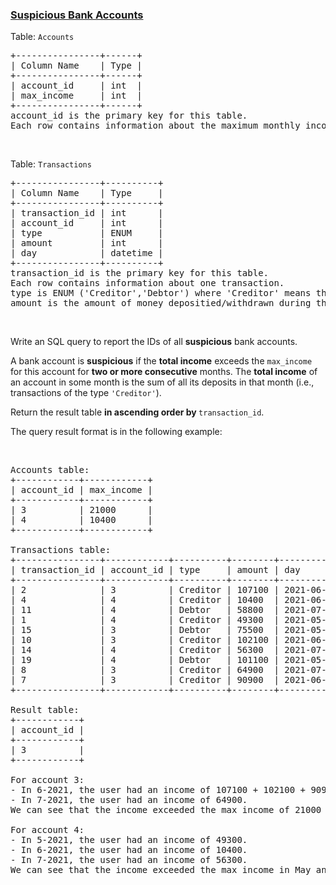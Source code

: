 ### [Suspicious Bank Accounts](https://leetcode.com/problems/suspicious-bank-accounts)

<p>Table: <code>Accounts</code></p>

<pre>
+----------------+------+
| Column Name    | Type |
+----------------+------+
| account_id     | int  |
| max_income     | int  |
+----------------+------+
account_id is the primary key for this table.
Each row contains information about the maximum monthly income for one bank account.
</pre>

<p>&nbsp;</p>

<p>Table: <code>Transactions</code></p>

<pre>
+----------------+----------+
| Column Name    | Type     |
+----------------+----------+
| transaction_id | int      |
| account_id     | int      |
| type           | ENUM     |
| amount         | int      |
| day            | datetime |
+----------------+----------+
transaction_id is the primary key for this table.
Each row contains information about one transaction.
type is ENUM (&#39;Creditor&#39;,&#39;Debtor&#39;) where &#39;Creditor&#39; means the user deposited money into their account and &#39;Debtor&#39; means the user withdrew money from their account.
amount is the amount of money depositied/withdrawn during the transaction.
</pre>

<p>&nbsp;</p>

<p>Write an SQL query to report the IDs of all&nbsp;<strong>suspicious</strong> bank accounts.</p>

<p>A bank account is <strong>suspicious</strong> if the <strong>total income</strong> exceeds the <code>max_income</code> for this account for <strong>two or more consecutive</strong> months. The <strong>total income</strong> of an account in some month is the sum of all its deposits in that month (i.e., transactions of the type <code>&#39;Creditor&#39;</code>).</p>

<p>Return the result table <strong>in ascending order by </strong><code>transaction_id</code>.</p>

<p>The query result format is in the following example:</p>

<p>&nbsp;</p>

<pre>
Accounts table:
+------------+------------+
| account_id | max_income |
+------------+------------+
| 3          | 21000      |
| 4          | 10400      |
+------------+------------+

Transactions table:
+----------------+------------+----------+--------+---------------------+
| transaction_id | account_id | type     | amount | day                 |
+----------------+------------+----------+--------+---------------------+
| 2              | 3          | Creditor | 107100 | 2021-06-02 11:38:14 |
| 4              | 4          | Creditor | 10400  | 2021-06-20 12:39:18 |
| 11             | 4          | Debtor   | 58800  | 2021-07-23 12:41:55 |
| 1              | 4          | Creditor | 49300  | 2021-05-03 16:11:04 |
| 15             | 3          | Debtor   | 75500  | 2021-05-23 14:40:20 |
| 10             | 3          | Creditor | 102100 | 2021-06-15 10:37:16 |
| 14             | 4          | Creditor | 56300  | 2021-07-21 12:12:25 |
| 19             | 4          | Debtor   | 101100 | 2021-05-09 15:21:49 |
| 8              | 3          | Creditor | 64900  | 2021-07-26 15:09:56 |
| 7              | 3          | Creditor | 90900  | 2021-06-14 11:23:07 |
+----------------+------------+----------+--------+---------------------+

Result table:
+------------+
| account_id |
+------------+
| 3          |
+------------+

For account 3:
- In 6-2021, the user had an income of 107100 + 102100 + 90900 = 300100.
- In 7-2021, the user had an income of 64900.
We can see that the income exceeded the max income of 21000 for two consecutive months, so we include 3 in the result table.

For account 4:
- In 5-2021, the user had an income of 49300.
- In 6-2021, the user had an income of 10400.
- In 7-2021, the user had an income of 56300.
We can see that the income exceeded the max income in May and July, but not in June. Since the account did not exceed the max income for two consecutive months, we do not include it in the result table.
</pre>